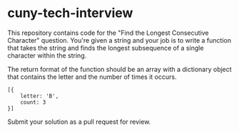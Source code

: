 # cuny-tech-interview

This repository contains code for the "Find the Longest Consecutive Character" question. 
You're given a string and your job is to write a function that takes the string and finds
the longest subsequence of a single character within the string.

The return format of the function should be an array with a dictionary object that contains the letter and the 
number of times it occurs. 

```
[{
    letter: 'B',
    count: 3
}]
```

Submit your solution as a pull request for review. 